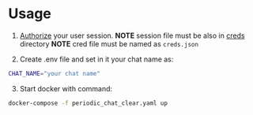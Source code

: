 # Usage

1. [Authorize](../../scripts/auth_session) your user session.
__NOTE__ session file must be also in [creds](../../creds) directory
__NOTE__ cred file must be named as `creds.json`

2. Create .env file and set in it your chat name as:

```bash
CHAT_NAME="your chat name"
```

3. Start docker with command:

```bash
docker-compose -f periodic_chat_clear.yaml up
```
